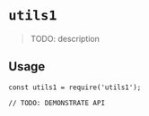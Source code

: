 # `utils1`

> TODO: description

## Usage

```
const utils1 = require('utils1');

// TODO: DEMONSTRATE API
```
